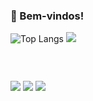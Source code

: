 ### 👋 Bem-vindos! 

![Top Langs](https://github-readme-stats.vercel.app/api/top-langs/?username=AlineFOliveira&layout=compact&theme=gruvbox) <img src="https://conceitos.com/wp-content/uploads/ecologia/Girassol.jpg" style='width:175px;'></img>
#
<div style='display:inline_block'><br>
  <a href='mailto:aliferroli18@gmail.com'><img align='center' height='30' ' src='https://img.shields.io/badge/Gmail-D14836?style=for-the-badge&logo=gmail&logoColor=white'></a>
  <a href='https://discordapp.com/users/1146929593081679944'><img align='center' height='30' src='https://img.shields.io/badge/Discord-7289DA?style=for-the-badge&logo=discord&logoColor=white'></a>
  <a href='https://www.linkedin.com/in/aline-ferreiraoliveira/'><img align='center' height='30' src='https://img.shields.io/badge/LinkedIn-0077B5?style=for-the-badge&logo=linkedin&logoColor=white'></a>
</div>
<!--
**AlineFOliveira/AlineFOliveira** is a ✨ _special_ ✨ repository because its `README.md` (this file) appears on your GitHub profile.

Here are some ideas to get you started:

- 🔭 I’m currently working on ...
- 🌱 I’m currently learning ...
- 👯 I’m looking to collaborate on ...
- 🤔 I’m looking for help with ...
- 💬 Ask me about ...
- 📫 How to reach me: ...
- 😄 Pronouns: ...
- ⚡ Fun fact: ...
-->


  ![snake gif](https://github.com/AlineFOliveira/AlineFOliveira/blob/output/github-contribution-grid-snake.svg)
